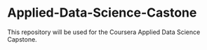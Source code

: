 # Applied-Data-Science-Castone
This repository will be used for the Coursera Applied Data Science Capstone.
